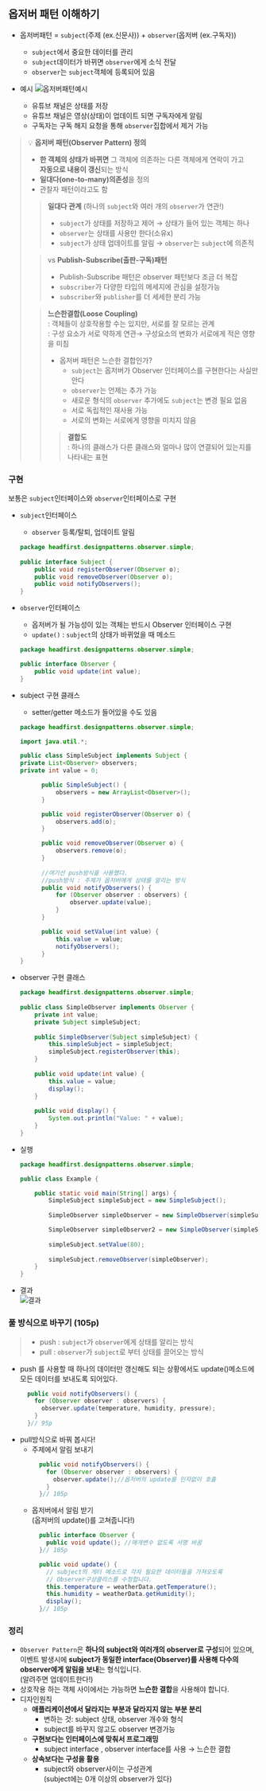## 옵저버 패턴 이해하기
- 옵저버패턴 = `subject`(주제 (ex.신문사)) + `observer`(옵저버 (ex.구독자))
  - `subject`에서 중요한 데이터를 관리
  - `subject`데이터가 바뀌면 `observer`에게 소식 전달
  - `observer`는 `subject`객체에 등록되어 있음

- 예시 
  ![옵저버패턴예시](./img/observer예시1.png)
  - 유튜브 채널은 상태를 저장
  - 유튜브 채널은 영상(상태)이 업데이트 되면 구독자에게 알림
  - 구독자는 구독 해지 요청을 통해 `observer`집합에서 제거 가능

> 💡 **옵저버 패턴(Observer Pattern) 정의**
> - **한 객체의 상태가 바뀌면** 그 객체에 의존하는 다른 객체에게 연락이 가고 </br>
> **자동으로 내용이 갱신**되는 방식
> - **일대다(one-to-many)의존성**을 정의
> - 관찰자 패턴이라고도 함
> > **일대다 관계** (하나의 `subject`와 여러 개의 `observer`가 연관!) </br>
> > - `subject`가 상태를 저장하고 제어
> > → 상태가 들어 있는 객체는 하나
> > - `observer`는 상태를 사용만 한다(소유x)
> > - `subject`가 상태 업데이트를 알림 → `observer`는 `subject`에 의존적
> 
> > vs **Publish-Subscribe(출판-구독)패턴**</br>
> > - Publish-Subscribe 패턴은 observer 패턴보다 조금 더 복잡
> > - `subscriber`가 다양한 타입의 메세지에 관심을 설정가능
> > - `subscriber`와 `publisher`를 더 세세한 분리 가능
> > 
> 
> > **느슨한결합(Loose Coupling)**</br>
> > : 객체들이 상호작용할 수는 있지만, 서로를 잘 모르는 관계</br>
> > : 구성 요소가 서로 약하게 연관→ 구성요소의 변화가 서로에게 적은 영향을 미침
> > - 옵저버 패턴은 느슨한 결합인가?
> >   - `subject`는 옵저버가 Observer 인터페이스를 구현한다는 사실만 안다
> >   - `observer`는 언제는 추가 가능
> >   - 새로운 형식의 `observer` 추가에도 `subject`는 변경 필요 없음
> >   - 서로 독립적인 재사용 가능
> >   - 서로의 변화는 서로에게 영향을 미치지 않음
> > >**결합도** </br>: 하나의 클래스가 다른 클래스와 얼마나 많이 연결되어 있는지를 나타내는 표현

### 구현
보통은 `subject`인터페이스와 `observer`인터페이스로 구현
  - `subject`인터페이스
    - `observer` 등록/탈퇴, 업데이트 알림
    ```java
    package headfirst.designpatterns.observer.simple;
        
    public interface Subject {
        public void registerObserver(Observer o);
        public void removeObserver(Observer o);
        public void notifyObservers();
    }
    ```
  
  - `observer`인터페이스
    - 옵저버가 될 가능성이 있는 객체는 반드시 Observer 인터페이스 구현
    - `update()` : `subject`의 상태가 바뀌었을 때 메소드 
    ```java
    package headfirst.designpatterns.observer.simple;

    public interface Observer {
        public void update(int value);
    }

    ```
    
  - subject 구현 클래스
    - setter/getter 메소드가 들어있을 수도 있음
    ```java
    package headfirst.designpatterns.observer.simple;
    
    import java.util.*;
    
    public class SimpleSubject implements Subject {
    private List<Observer> observers;
    private int value = 0;
    
          public SimpleSubject() {
              observers = new ArrayList<Observer>();
          }
    
          public void registerObserver(Observer o) {
              observers.add(o);
          }
    
          public void removeObserver(Observer o) {
              observers.remove(o);
          }
          
          //여기선 push방식을 사용했다.
          //push방식 : 주제가 옵저버에게 상태를 알리는 방식
          public void notifyObservers() {
              for (Observer observer : observers) {
                  observer.update(value);
              }
          }
    
          public void setValue(int value) {
              this.value = value;
              notifyObservers();
          }
    }
    ```
  - observer 구현 클래스
    ```java
    package headfirst.designpatterns.observer.simple;
        
    public class SimpleObserver implements Observer {
        private int value;
        private Subject simpleSubject;
        
        public SimpleObserver(Subject simpleSubject) {
            this.simpleSubject = simpleSubject;
            simpleSubject.registerObserver(this);
        }
        
        public void update(int value) {
            this.value = value;
            display();
        }
        
        public void display() {
            System.out.println("Value: " + value);
        }
    }
    
    ```
    
  - 실행
    ```java
    package headfirst.designpatterns.observer.simple;
    
    public class Example {
    
        public static void main(String[] args) {
            SimpleSubject simpleSubject = new SimpleSubject();
        
            SimpleObserver simpleObserver = new SimpleObserver(simpleSubject);
    
            SimpleObserver simpleObserver2 = new SimpleObserver(simpleSubject);
            
            simpleSubject.setValue(80);
            
            simpleSubject.removeObserver(simpleObserver);
        }
    }
    
    ```
  - 결과</br>
    ![결과](img/결과.png)

### 풀 방식으로 바꾸기 (105p)
> - push : `subject`가 `observer`에게 상태를 알리는 방식
> - pull : `observer`가 `subject`로 부터 상태를 끌어오는 방식

- push 를 사용할 때 하나의 데이터만 갱신해도 되는 상황에서도
  update()메소드에 모든 데이터를 보내도록 되어있다.
  ```java
    public void notifyObservers() {
      for (Observer observer : observers) {
        observer.update(temperature, humidity, pressure);
      }
    }// 95p
  ```
- pull방식으로 바꿔 봅시다!
    - 주제에서 알림 보내기
      ```java
        public void notifyObservers() {
          for (Observer observer : observers) {
            observer.update();//옵저버의 update를 인자없이 호출
          }
        }// 105p
      ```
    - 옵저버에서 알림 받기<br/>
      (옵저버의 update()를 고쳐줍니다!)
      ```java
        public interface Observer {
          public void update(); //매개변수 없도록 서명 바꿈
        }// 105p
      ```
      ```java
        public void update() {
          // subject의 게터 메소드로 각자 필요한 데이터들을 가져오도록 
          // Observer구상클리스를 수정합니다.
          this.temperature = weatherData.getTemperature();
          this.humidity = weatherData.getHumidity();
          display();
        }// 105p
      ```

### 정리
- `Observer Pattern`은 **하나의 subject와 여러개의 observer로 구성**되어 있으며,</br>
  이벤트 발생시에 **subject가 동일한 interface(Observer)를 사용해 다수의 observer에게 알림을 보내**는 형식입니다.
  </br>(알려주면 업데이트한다!)
- 상호작용 하는 객체 사이에서는 가능하면 **느슨한 결합**을 사용해야 합니다.
- 디자인원칙
    - **애플리케이션에서 달라지는 부분과 달라지지 않는 부분 분리**
        - 변하는 것: subject 상태, observer 개수와 형식
        - subject를 바꾸지 않고도 observer 변경가능
    - **구현보다는 인터페이스에 맞춰서 프로그래밍**
        - subject interface , observer interface를 사용 → 느슨한 결합
    - **상속보다는 구성을 활용**
        - subject와 observer사이는 구성관계</br>
          (subject에는 0개 이상의 observer가 있다)

